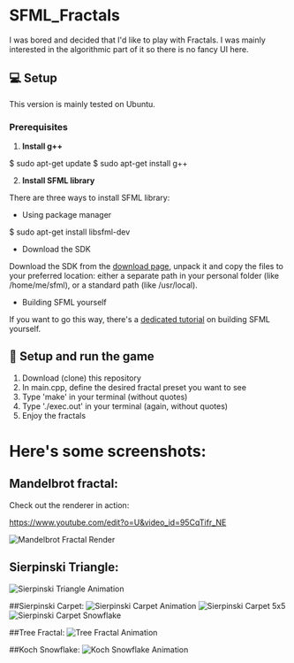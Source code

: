 # SFML_Fractals
I was bored and decided that I'd like to play with Fractals. I was mainly interested in the algorithmic part of it so there is no fancy UI here.

## :computer: Setup

This version is mainly tested on Ubuntu.

### Prerequisites

1. **Install g++**

$ sudo apt-get update
$ sudo apt-get install g++

2. **Install SFML library**

There are three ways to install SFML library:

* Using package manager

$ sudo apt-get install libsfml-dev

* Download the SDK

Download the SDK from the [download page](https://www.sfml-dev.org/download.php), unpack it and copy the files to your preferred location: either a separate path in your personal folder (like /home/me/sfml), or a standard path (like /usr/local).

* Building SFML yourself

If you want to go this way, there's a [dedicated tutorial](https://www.sfml-dev.org/tutorials/2.0/compile-with-cmake.php) on building SFML yourself.

## :wrench: Setup and run the game

1. Download (clone) this repository
2. In main.cpp, define the desired fractal preset you want to see
3. Type 'make' in your terminal (without quotes)
4. Type './exec.out' in your terminal (again, without quotes)
5. Enjoy the fractals

# Here's some screenshots:
## Mandelbrot fractal:
Check out the renderer in action:

  https://www.youtube.com/edit?o=U&video_id=95CqTifr_NE


![Mandelbrot Fractal Render](http://tobechangedverysoon "Mandelbrot Fractal Render")


## Sierpinski Triangle:
![Sierpinski Triangle Animation](http://i.imgur.com/bBITqav.gif "Sierpinski Triangle Animation")

##Sierpinski Carpet:
![Sierpinski Carpet Animation](http://tobechangedverysoon "Sierpinski Carpet Animation")
![Sierpinski Carpet 5x5](http://tobechangedverysoon "Sierpinski Carpet 5x5")
![Sierpinski Carpet Snowflake](http://tobechangedverysoon "Sierpinski Carpet 5x5")

##Tree Fractal:
![Tree Fractal Animation](http://tobechangedverysoon "Tree Fractal Animation")

##Koch Snowflake:
![Koch Snowflake Animation](http://tobechangedverysoon "Koch Snowflake Animation")
